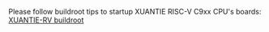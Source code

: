 Please follow buildroot tips to startup XUANTIE RISC-V C9xx CPU's boards: [XUANTIE-RV buildroot](https://github.com/XUANTIE-RV/buildroot)
